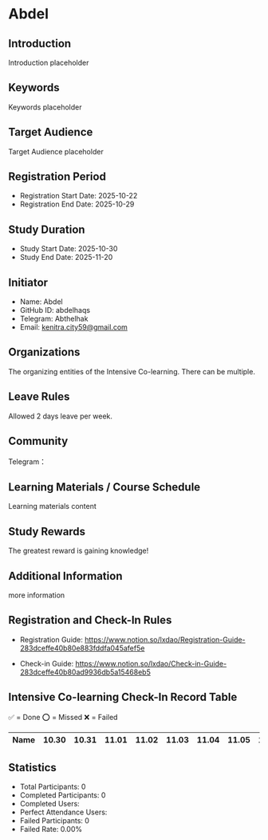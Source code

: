 # Abdel

## Introduction

Introduction placeholder

## Keywords

Keywords placeholder

## Target Audience

Target Audience placeholder

## Registration Period

- Registration Start Date: 2025-10-22
- Registration End Date: 2025-10-29

## Study Duration

- Study Start Date: 2025-10-30
- Study End Date: 2025-11-20

## Initiator

- Name: Abdel
- GitHub ID: abdelhaqs
- Telegram: Abthelhak
- Email: kenitra.city59@gmail.com

## Organizations

The organizing entities of the Intensive Co-learning. There can be multiple. 

## Leave Rules

Allowed 2 days leave per week.

## Community

Telegram：

## Learning Materials / Course Schedule

Learning materials content

## Study Rewards

The greatest reward is gaining knowledge!

## Additional Information

more information

## Registration and Check-In Rules

- Registration Guide: https://www.notion.so/lxdao/Registration-Guide-283dceffe40b80e883fddfa045afef5e

- Check-in Guide: https://www.notion.so/lxdao/Check-in-Guide-283dceffe40b80ad9936db5a15468eb5

## Intensive Co-learning Check-In Record Table

✅ = Done ⭕️ = Missed ❌ = Failed

<!-- START_COMMIT_TABLE -->
| Name | 10.30 | 10.31 | 11.01 | 11.02 | 11.03 | 11.04 | 11.05 | 11.06 | 11.07 | 11.08 | 11.09 | 11.10 | 11.11 | 11.12 | 11.13 | 11.14 | 11.15 | 11.16 | 11.17 | 11.18 | 11.19 | 11.20 |
| ------------- | ---- | ---- | ---- | ---- | ---- | ---- | ---- | ---- | ---- | ---- | ---- | ---- | ---- | ---- | ---- | ---- | ---- | ---- | ---- | ---- | ---- | ---- |
<!-- END_COMMIT_TABLE -->



<!-- STATISTICALDATA_START -->
## Statistics

- Total Participants: 0
- Completed Participants: 0
- Completed Users: 
- Perfect Attendance Users: 
- Failed Participants: 0
- Failed Rate: 0.00%
<!-- STATISTICALDATA_END -->
